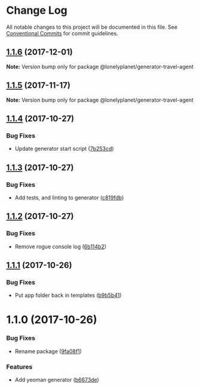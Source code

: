 # Change Log

All notable changes to this project will be documented in this file.
See [Conventional Commits](https://conventionalcommits.org) for commit guidelines.

<a name="1.1.6"></a>
## [1.1.6](https://github.com/lonelyplanet/travel-agent/compare/@lonelyplanet/generator-travel-agent@1.1.5...@lonelyplanet/generator-travel-agent@1.1.6) (2017-12-01)




**Note:** Version bump only for package @lonelyplanet/generator-travel-agent

<a name="1.1.5"></a>
## [1.1.5](https://github.com/lonelyplanet/travel-agent/compare/@lonelyplanet/generator-travel-agent@1.1.4...@lonelyplanet/generator-travel-agent@1.1.5) (2017-11-17)




**Note:** Version bump only for package @lonelyplanet/generator-travel-agent

<a name="1.1.4"></a>
## [1.1.4](https://github.com/lonelyplanet/travel-agent/compare/@lonelyplanet/generator-travel-agent@1.1.3...@lonelyplanet/generator-travel-agent@1.1.4) (2017-10-27)


### Bug Fixes

* Update generator start script ([7b253cd](https://github.com/lonelyplanet/travel-agent/commit/7b253cd))




<a name="1.1.3"></a>
## [1.1.3](https://github.com/lonelyplanet/travel-agent/compare/@lonelyplanet/generator-travel-agent@1.1.2...@lonelyplanet/generator-travel-agent@1.1.3) (2017-10-27)


### Bug Fixes

* Add tests, and linting to generator ([c819fdb](https://github.com/lonelyplanet/travel-agent/commit/c819fdb))




<a name="1.1.2"></a>
## [1.1.2](https://github.com/lonelyplanet/travel-agent/compare/@lonelyplanet/generator-travel-agent@1.1.1...@lonelyplanet/generator-travel-agent@1.1.2) (2017-10-27)


### Bug Fixes

* Remove rogue console log ([6b114b2](https://github.com/lonelyplanet/travel-agent/commit/6b114b2))




<a name="1.1.1"></a>
## [1.1.1](https://github.com/lonelyplanet/travel-agent/compare/@lonelyplanet/generator-travel-agent@1.1.0...@lonelyplanet/generator-travel-agent@1.1.1) (2017-10-26)


### Bug Fixes

* Put app folder back in templates ([b9b5b41](https://github.com/lonelyplanet/travel-agent/commit/b9b5b41))




<a name="1.1.0"></a>
# 1.1.0 (2017-10-26)


### Bug Fixes

* Rename package ([9fa08f1](https://github.com/lonelyplanet/travel-agent/commit/9fa08f1))


### Features

* Add yeoman generator ([b6673de](https://github.com/lonelyplanet/travel-agent/commit/b6673de))
